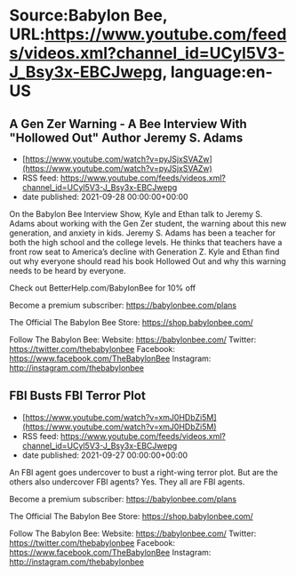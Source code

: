 # Source:Babylon Bee, URL:https://www.youtube.com/feeds/videos.xml?channel_id=UCyl5V3-J_Bsy3x-EBCJwepg, language:en-US

## A Gen Zer Warning - A Bee Interview With "Hollowed Out" Author Jeremy S. Adams
 - [https://www.youtube.com/watch?v=pyJSjxSVAZw](https://www.youtube.com/watch?v=pyJSjxSVAZw)
 - RSS feed: https://www.youtube.com/feeds/videos.xml?channel_id=UCyl5V3-J_Bsy3x-EBCJwepg
 - date published: 2021-09-28 00:00:00+00:00

On the Babylon Bee Interview Show, Kyle and Ethan talk to Jeremy S. Adams about working with the  Gen Zer student, the warning about this new generation, and anxiety in kids. Jeremy S. Adams has been a teacher for both the high school and the college levels. He thinks that teachers have a front row seat to America’s decline with Generation Z. Kyle and Ethan find out why everyone should read his book Hollowed Out and why this warning needs to be heard by everyone.

Check out BetterHelp.com/BabylonBee for 10% off

Become a premium subscriber:  https://babylonbee.com/plans

The Official The Babylon Bee Store:  https://shop.babylonbee.com/

Follow The Babylon Bee:
Website: https://babylonbee.com/
Twitter: https://twitter.com/thebabylonbee
Facebook: https://www.facebook.com/TheBabylonBee
Instagram: http://instagram.com/thebabylonbee

## FBI Busts FBI Terror Plot
 - [https://www.youtube.com/watch?v=xmJ0HDbZi5M](https://www.youtube.com/watch?v=xmJ0HDbZi5M)
 - RSS feed: https://www.youtube.com/feeds/videos.xml?channel_id=UCyl5V3-J_Bsy3x-EBCJwepg
 - date published: 2021-09-27 00:00:00+00:00

An FBI agent goes undercover to bust a right-wing terror plot. But are the others also undercover FBI agents? Yes. They all are FBI agents.

Become a premium subscriber:  https://babylonbee.com/plans

The Official The Babylon Bee Store:  https://shop.babylonbee.com/

Follow The Babylon Bee:
Website: https://babylonbee.com/
Twitter: https://twitter.com/thebabylonbee
Facebook: https://www.facebook.com/TheBabylonBee
Instagram: http://instagram.com/thebabylonbee

